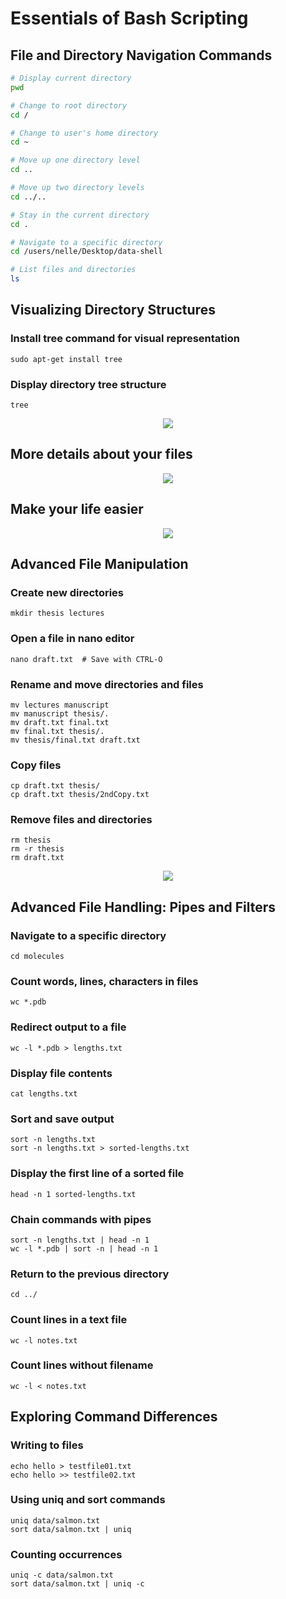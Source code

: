 # Essentials of Bash Scripting

## File and Directory Navigation Commands

```bash
# Display current directory
pwd

# Change to root directory
cd /

# Change to user's home directory
cd ~

# Move up one directory level
cd ..

# Move up two directory levels
cd ../..

# Stay in the current directory
cd .

# Navigate to a specific directory
cd /users/nelle/Desktop/data-shell

# List files and directories
ls
````
## Visualizing Directory Structures
### Install tree command for visual representation
```
sudo apt-get install tree
```
### Display directory tree structure
```
tree
```
<p align="center"><a href="#"><img src="./images/2.png"></a></p>

<h2 align="left">More details about your files</h2>
<p align="center"><a href="#"><img src="./images/3.png"></a></p>


<h2 align="left">Make your life easier</h2>
<p align="center"><a href="#"><img src="./images/4.png"></a></p>

## Advanced File Manipulation
### Create new directories
```
mkdir thesis lectures
```
### Open a file in nano editor
```
nano draft.txt  # Save with CTRL-O 
```
### Rename and move directories and files
```
mv lectures manuscript
mv manuscript thesis/.
mv draft.txt final.txt
mv final.txt thesis/.
mv thesis/final.txt draft.txt
```
### Copy files
```
cp draft.txt thesis/
cp draft.txt thesis/2ndCopy.txt
```
### Remove files and directories
```
rm thesis
rm -r thesis
rm draft.txt
```
<p align="center"><a href="#"><img src="./images/5.png"></a></p>

## Advanced File Handling: Pipes and Filters
### Navigate to a specific directory
```
cd molecules
```
### Count words, lines, characters in files
```
wc *.pdb
```
### Redirect output to a file
```
wc -l *.pdb > lengths.txt
```
### Display file contents
```
cat lengths.txt
```
### Sort and save output
```
sort -n lengths.txt
sort -n lengths.txt > sorted-lengths.txt
```
### Display the first line of a sorted file
```
head -n 1 sorted-lengths.txt
```
### Chain commands with pipes
```
sort -n lengths.txt | head -n 1
wc -l *.pdb | sort -n | head -n 1
```
### Return to the previous directory
```
cd ../
```
### Count lines in a text file
```
wc -l notes.txt
```
### Count lines without filename
```
wc -l < notes.txt
```

## Exploring Command Differences
### Writing to files
```
echo hello > testfile01.txt
echo hello >> testfile02.txt
```
### Using uniq and sort commands
```
uniq data/salmon.txt
sort data/salmon.txt | uniq
```
### Counting occurrences
```
uniq -c data/salmon.txt
sort data/salmon.txt | uniq -c
```
